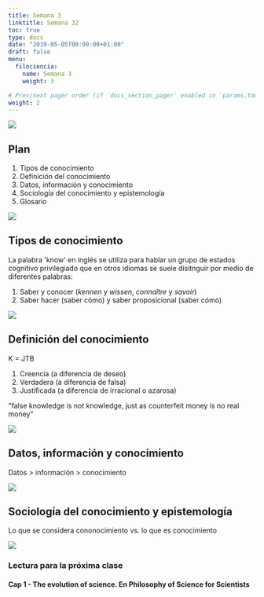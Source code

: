 ```yaml
---
title: Semana 3
linktitle: Semana 32 
toc: true
type: docs
date: "2019-05-05T00:00:00+01:00"
draft: false
menu:
  filociencia:
    name: Semana 3
    weight: 3

# Prev/next pager order (if `docs_section_pager` enabled in `params.toml`)
weight: 2
---
```


![](/courses/hfc/_index_files/borde.jpg)

## Plan
1. Tipos de conocimiento
1. Definición del conocimiento
1. Datos, información y conocimiento
1. Sociología del conocimiento y epistemología
1. Glosario

![](/courses/hfc/_index_files/borde.jpg)

## Tipos de conocimiento

La palabra 'know' en inglés se utiliza para hablar un grupo de estados cognitivo privilegiado que en otros idiomas se suele disitnguir por medio de diferentes palabras:

1. Saber y conocer (*kennen* y *wissen*, *connaître* y *savoir*)
1. Saber hacer (saber cómo) y saber proposicional (saber cómo)


![](/courses/hfc/_index_files/borde.jpg)

## Definición del conocimiento

K = JTB

1. Creencia (a diferencia de deseo)
2. Verdadera (a diferencia de falsa)
3. Justificada (a diferencia de irracional o azarosa)

"false knowledge is not knowledge, just as counterfeit money is no real money"

![](/courses/hfc/_index_files/borde.jpg)

## Datos, información y conocimiento

Datos > información > conocimiento

![](/courses/hfc/_index_files/borde.jpg)
## Sociología del conocimiento y epistemología

Lo que se considera cononocimiento vs. lo que es conocimiento

![](/courses/hfc/_index_files/borde.jpg)


 
### Lectura para la próxima clase 
#### Cap 1 - The evolution of science. En Philosophy of Science for Scientists
